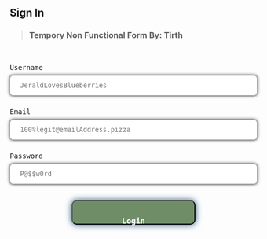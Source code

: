 ## Sign In
> <h3>Tempory Non Functional Form By: Tirth</h3>

<html>
  <style>
    form {
        width: 100%;
        height: 100%;
        display: flex;
        flex-direction: column;
        align-items: left !important;
        justify-content: left !important;
    }
    label {
        font-family: 'Fira Mono', monospace;
        font-size:1em;
    }
    input[type=text], input[type=password] {
        font-family: 'Fira Mono', monospace;
        width: 100%;
        padding: 12px 20px;
        margin: 8px 0;
        display: inline-block;
        border: 1px solid #ccc;
        box-sizing: border-box;
        box-shadow: 0 0 0.5em #000;
        border-radius: 0.5em;
    }
    #login_submittion {
        align-self: center;
        font-family: 'Fira Mono', monospace;
        width: 100%;
        background-color: #6F8E67;
        color: white;
        padding: 10px 10px;
        max-width: 50%;
        max-height: 50px !important;
        margin: 8px 0;SS
        cursor: pointer;
        border-radius: 0.75em;
        box-shadow: 0 0 1em #175178;
    }

  </style>
  
  <br><form>
    <label for="user_id">Username</label>
    <input type="text" id="login_username" name="user_id" placeholder="JeraldLovesBlueberries" value=""><br>
    <label for="user_email">Email</label>
    <input type="text" id="login_email" name="user_email" placeholder="100%legit@emailAddress.pizza" value=""><br>
    <label for="user_password">Password</label>
    <input type="password" id="login_password" name="user_password" placeholder="P@$$w0rd" value=""><br>
    <button type="button" id="login_submittion"><h3>Login</h3></button>
  </form>  
</html>